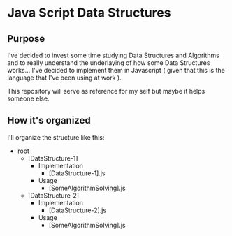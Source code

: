 # Java Script Data Structures

## Purpose

I've decided to invest some time studying Data Structures and Algorithms and to really understand the underlaying of how some Data Structures works... I've decided to implement them in Javascript ( given that this is the language that I've been using at work ).

This repository will serve as reference for my self but maybe it helps someone else.

## How it's organized

I'll organize the structure like this:

- root
  - [DataStructure-1]
    - Implementation
      - [DataStructure-1].js
    - Usage
      - [SomeAlgorithmSolving].js
  - [DataStructure-2]
    - Implementation
      - [DataStructure-2].js
    - Usage
      - [SomeAlgorithmSolving].js
